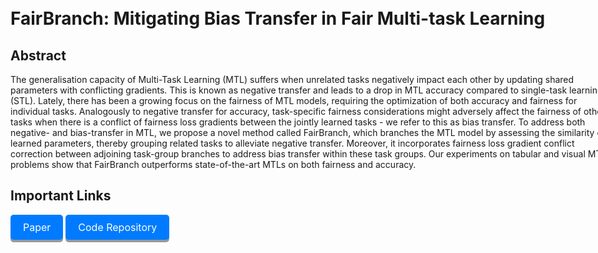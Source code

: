 # FairBranch: Mitigating Bias Transfer in Fair Multi-task Learning
## Abstract
The generalisation capacity of  Multi-Task Learning (MTL) suffers when unrelated tasks negatively impact each other by updating shared parameters with conflicting gradients. This is known as negative transfer and leads to a drop in MTL accuracy compared to single-task learning (STL). Lately, there has been a growing focus on the fairness of MTL models, requiring the optimization of both accuracy and fairness for individual tasks. Analogously to negative transfer for accuracy, task-specific fairness considerations might adversely affect the fairness of other tasks when there is a conflict of fairness loss gradients between the jointly learned tasks - we refer to this as bias transfer. To address both negative- and bias-transfer in MTL, we propose a novel method called FairBranch, which branches the MTL model by assessing the similarity of learned parameters, thereby grouping related tasks to alleviate negative transfer. Moreover, it incorporates fairness loss gradient conflict correction between adjoining task-group branches to address bias transfer within these task groups. Our experiments on tabular and visual MTL problems show that FairBranch outperforms state-of-the-art  MTLs on both fairness and accuracy. 

## Important Links
<div style="margin: 10px 0;">
  <a href="./IJCNN_FairBranch.pdf" class="button">Paper</a>
  <a href="https://github.com/arjunroyihrpa/FairBranch" class="button">Code Repository</a>
</div>
<style>
  body, .container {
  max-width: 1500px; /* Adjust the max-width as needed */
  margin: 0 auto; /* Center the body with auto margins */
  padding: 20px; /* Optional padding for better appearance */
  width: 100% !important; /* Ensure full width */
}
.abstract-button-style {
  font-size: 1.2em; /* Adjust font size */
  line-height: 1.6; /* Adjust line height for better readability */
  text-align: justify; /* Justify the text */
  margin: 10px 0; /* Add some margin above and below */
  padding: 10px; /* Add padding for better spacing */
  text-align: center;
  border-left: 1px solid #007bff; /* Optional: Add a left border for styling */
  border-radius: 5px; /* Similar to the button class */
  box-shadow: 0 4px #999; /* Similar to the button class */
}
.button {
  display: inline-block;
  padding: 10px 20px;
  font-size: 16px;
  cursor: pointer;
  text-align: center;
  text-decoration: none;
  outline: none;
  color: #fff;
  background-color: #007bff;
  border: none;
  border-radius: 5px;
  box-shadow: 0 4px #999;
}

.button:hover {background-color: #0056b3}

.button:active {
  background-color: #0056b3;
  box-shadow: 0 2px #666;
  transform: translateY(2px);
}
figure {
  margin: 1em 0;
}

figcaption {
  text-align: center;
  font-style: italic;
  color: #555;
}
</style>
